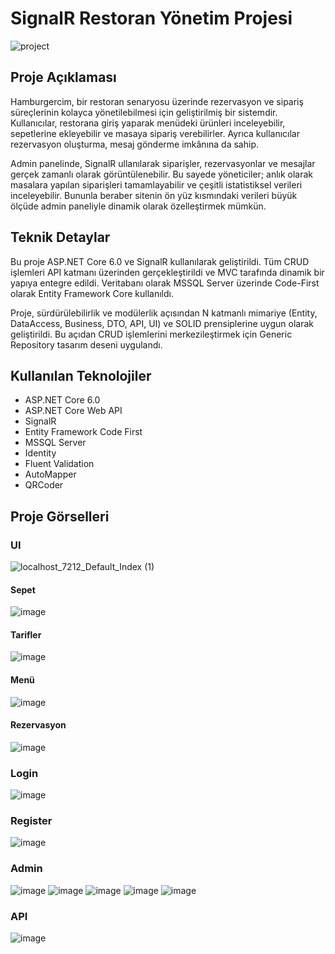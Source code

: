 # SignalR Restoran Yönetim Projesi
![project](https://github.com/user-attachments/assets/56f260b8-ed37-4059-8e94-e3f182b080bf)

## Proje Açıklaması
Hamburgercim, bir restoran senaryosu üzerinde rezervasyon ve sipariş süreçlerinin kolayca yönetilebilmesi için geliştirilmiş bir sistemdir. Kullanıcılar, restorana giriş yaparak menüdeki ürünleri inceleyebilir, sepetlerine ekleyebilir ve masaya sipariş verebilirler. Ayrıca kullanıcılar rezervasyon oluşturma, mesaj gönderme imkânına da sahip.

Admin panelinde, SignalR ullanılarak siparişler, rezervasyonlar ve mesajlar gerçek zamanlı olarak görüntülenebilir. Bu sayede yöneticiler; anlık olarak masalara yapılan siparişleri tamamlayabilir ve çeşitli istatistiksel verileri inceleyebilir. Bununla beraber sitenin ön yüz kısmındaki verileri büyük ölçüde admin paneliyle dinamik olarak özelleştirmek mümkün.
## Teknik Detaylar
Bu proje ASP.NET Core 6.0 ve SignalR kullanılarak geliştirildi. Tüm CRUD işlemleri API katmanı üzerinden gerçekleştirildi ve MVC tarafında dinamik bir yapıya entegre edildi. Veritabanı olarak MSSQL Server üzerinde Code-First olarak Entity Framework Core kullanıldı. 

Proje, sürdürülebilirlik ve modülerlik açısından N katmanlı mimariye (Entity, DataAccess, Business, DTO, API, UI) ve SOLID prensiplerine uygun olarak geliştirildi. Bu açıdan CRUD işlemlerini merkezileştirmek için Generic Repository tasarım deseni uygulandı. 
## Kullanılan Teknolojiler
<ul>
  <li>ASP.NET Core 6.0</li>
  <li>ASP.NET Core Web API</li>
   <li>SignalR</li>
   <li>Entity Framework Code First</li>
   <li>MSSQL Server</li>
   <li>Identity</li>
   <li>Fluent Validation</li>
  <li>AutoMapper</li>
    <li>QRCoder</li>
  
    
</ul>

## Proje Görselleri


### UI
![localhost_7212_Default_Index (1)](https://github.com/user-attachments/assets/cc219a9b-c2f8-4ff1-be1b-9b9871c5fb1e)
#### Sepet
![image](https://github.com/user-attachments/assets/349be3bf-9e9c-4f62-9736-f9904aba83da)
#### Tarifler
![image](https://github.com/user-attachments/assets/e40bd056-a724-4f93-b654-cb9872de3091)
#### Menü
![image](https://github.com/user-attachments/assets/0391bc1e-e433-4ccc-bacd-84778b310285)
#### Rezervasyon
![image](https://github.com/user-attachments/assets/36bb4f55-a4c7-4cad-a507-d2939667a570)

### Login
![image](https://github.com/user-attachments/assets/e93171e2-7a32-4999-a270-9b3119ab83b8)
### Register
![image](https://github.com/user-attachments/assets/089bc45f-4fa6-425f-a62c-346b97d2de7a)

### Admin
![image](https://github.com/user-attachments/assets/73786f50-a9ca-41ec-93c7-5c802fc749b7)
![image](https://github.com/user-attachments/assets/fbc53802-4a81-4ea9-bc3b-59d0f861108a)
![image](https://github.com/user-attachments/assets/ee98e5cf-1c60-4e16-a855-7dd4a8bcd950)
![image](https://github.com/user-attachments/assets/932de074-bb84-4ba2-ab9c-ccea2a6a5bbb)
![image](https://github.com/user-attachments/assets/b08847dd-ef26-42e8-af28-37a97e5a9606)

### API
![image](https://github.com/user-attachments/assets/f67a23af-275a-4049-879b-343fb39a5d19)

